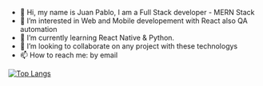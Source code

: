 - 👋 Hi, my name is Juan Pablo, I am a Full Stack developer - MERN Stack
- 👀 I’m interested in Web and Mobile developement with React also QA automation
- 🌱 I’m currently learning React Native & Python.
- 💞️ I’m looking to collaborate on any project with these technologys
- 📫 How to reach me: by email

[![Top Langs](https://github-readme-stats.vercel.app/api/top-langs/?username=juanpablocap&layout=compact)](https://github.com/anuraghazra/github-readme-stats)
<!---
juanpablocap/juanpablocap is a ✨ special ✨ repository because its `README.md` (this file) appears on your GitHub profile.
You can click the Preview link to take a look at your changes.
--->
